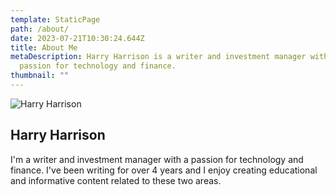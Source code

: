 ```yaml
---
template: StaticPage
path: /about/
date: 2023-07-21T10:30:24.644Z
title: About Me
metaDescription: Harry Harrison is a writer and investment manager with a
  passion for technology and finance.
thumbnail: ""
---
```

![Harry Harrison](/assets/harry_harrison.jpg "Harry Harrison")

## Harry Harrison

I'm a writer and investment manager with a passion for technology and finance. I've been writing for over 4 years and I enjoy creating educational and informative content related to these two areas.